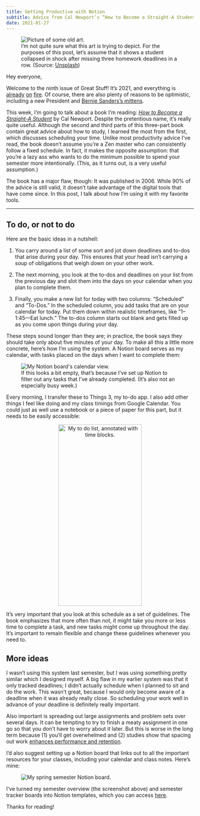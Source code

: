 ```yaml
---
title: Getting Productive with Notion
subtitle: Advice from Cal Newport’s “How to Become a Straight-A Student”
date: 2021-01-27
---
```


<figure>
  <img src="/static/getting-productive-with-notion/intro.jpeg" alt="Picture of some old art." />
  <figcaption>I’m not quite sure what this art is trying to depict. For the purposes of this post, let’s assume that it shows a student collapsed in shock after missing three homework deadlines in a row. (Source: <a href="https://unsplash.com/photos/1HDaqGCZNWQ">Unsplash</a>)</figcaption>
</figure>

Hey everyone,

Welcome to the ninth issue of Great Stuff! It’s 2021, and everything is [already](https://apnews.com/article/larry-king-dead-391f55fabb843d14a2635a9bd55880d4) [on](https://www.wsj.com/articles/new-coronavirus-variants-complicate-the-battle-against-the-pandemic-11611518097) [fire](https://www.wsj.com/articles/capitol-riot-shakes-pro-democracy-campaigners-world-wide-11610967473). Of course, there are also plenty of reasons to be optimistic, including a new President and [Bernie Sanders’s mittens](https://www.cnn.com/videos/politics/2021/01/24/bernie-sanders-reacts-to-biden-inauguration-memes-bash-sotu-vpx.cnn).

This week, I’m going to talk about a book I’m reading: [_How to Become a Straight-A Student_](https://www.calnewport.com/books/straight-a-student/) by Cal Newport. Despite the pretentious name, it’s really quite useful. Although the second and third parts of this three-part book contain great advice about how to study, I learned the most from the first, which discusses scheduling your time. Unlike most productivity advice I’ve read, the book doesn’t assume you’re a Zen master who can consistently follow a fixed schedule. In fact, it makes the opposite assumption: that you’re a lazy ass who wants to do the minimum possible to spend your semester more intentionally. (This, as it turns out, is a very useful assumption.)

The book has a major flaw, though: It was published in 2006. While 90% of the advice is still valid, it doesn’t take advantage of the digital tools that have come since. In this post, I talk about how I’m using it with my favorite tools.

---

## To do, or not to do

Here are the basic ideas in a nutshell:

1. You carry around a list of some sort and jot down deadlines and to-dos that arise during your day. This ensures that your head isn’t carrying a soup of obligations that weigh down on your other work.

2. The next morning, you look at the to-dos and deadlines on your list from the previous day and slot them into the days on your calendar when you plan to complete them.

3. Finally, you make a new list for today with two columns: “Scheduled” and “To-Dos.” In the scheduled column, you add tasks that are on your calendar for today. Put them down within realistic timeframes, like “1–1:45—Eat lunch.” The to-dos column starts out blank and gets filled up as you come upon things during your day.

These steps sound longer than they are; in practice, the book says they should take only about five minutes of your day. To make all this a little more concrete, here’s how I’m using the system. A Notion board serves as my calendar, with tasks placed on the days when I want to complete them:

<figure>
  <img src="/static/getting-productive-with-notion/calendar.png" alt="My Notion board's calendar view." />
  <figcaption>If this looks a bit empty, that’s because I’ve set up Notion to filter out any tasks that I’ve already completed. (It’s also not an especially busy week.)</figcaption>
</figure>

Every morning, I transfer these to Things 3, my to-do app. I also add other things I feel like doing and my class timings from Google Calendar. You could just as well use a notebook or a piece of paper for this part, but it needs to be easily accessible:

<center>
  <img height="486" width="224" src="/static/getting-productive-with-notion/things.jpeg" alt="My to do list, annotated with time blocks." />
</center>

It’s very important that you look at this schedule as a set of guidelines. The book emphasizes that more often than not, it might take you more or less time to complete a task, and new tasks might come up throughout the day. It’s important to remain flexible and change these guidelines whenever you need to.

## More ideas

I wasn’t using this system last semester, but I was using something pretty similar which I designed myself. A big flaw in my earlier system was that it only tracked deadlines; I didn’t actually schedule when I planned to sit and do the work. This wasn’t great, because I would only become aware of a deadline when it was already really close. So scheduling your work well in advance of your deadline is definitely really important.

Also important is spreading out large assignments and problem sets over several days. It can be tempting to try to finish a meaty assignment in one go so that you don’t have to worry about it later. But this is worse in the long term because (1) you’ll get overwhelmed and (2) studies show that spacing out work [enhances performance and retention](https://fs.blog/2018/12/spacing-effect/).

I’d also suggest setting up a Notion board that links out to all the important resources for your classes, including your calendar and class notes. Here’s mine:

<figure>
  <img src="/static/getting-productive-with-notion/board.png" alt="My spring semester Notion board." />
</figure>

I’ve turned my semester overview (the screenshot above) and semester tracker boards into Notion templates, which you can access [here](https://www.notion.so/kabirgoel/Getting-Productive-with-Notion-edf3510d0a27428a88cc986ac17f89e9).

Thanks for reading!
